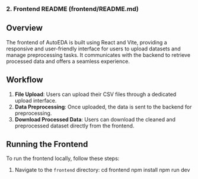 
### 2. Frontend README (frontend/README.md)

## Overview
The frontend of AutoEDA is built using React and Vite, providing a responsive and user-friendly interface for users to upload datasets and manage preprocessing tasks. It communicates with the backend to retrieve processed data and offers a seamless experience.

## Workflow
1. **File Upload**: Users can upload their CSV files through a dedicated upload interface.
2. **Data Preprocessing**: Once uploaded, the data is sent to the backend for preprocessing.
3. **Download Processed Data**: Users can download the cleaned and preprocessed dataset directly from the frontend.

## Running the Frontend
To run the frontend locally, follow these steps:

1. Navigate to the `frontend` directory:
  cd frontend
  npm install
  npm run dev
